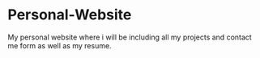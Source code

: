 # Personal-Website
My personal website where i will be including all my projects and contact me form as well as my resume.
